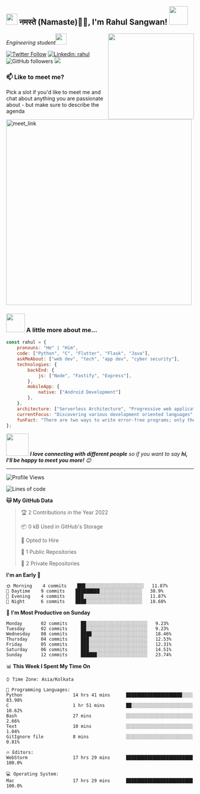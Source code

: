 <h2><img src="https://emojis.slackmojis.com/emojis/images/1531849430/4246/blob-sunglasses.gif?1531849430" width="30"/> नमस्ते (Namaste)🙏🏻, I'm Rahul Sangwan! <img src="https://media.giphy.com/media/12oufCB0MyZ1Go/giphy.gif" width="50"></h2>
<img align='right' src="https://media.giphy.com/media/M9gbBd9nbDrOTu1Mqx/giphy.gif" width="230">
<p><em>Engineering student</a><img src="https://media.giphy.com/media/WUlplcMpOCEmTGBtBW/giphy.gif" width="30"> 
</em></p>

[![Twitter Follow](https://img.shields.io/twitter/follow/sangwan_24?label=Follow)](https://twitter.com/intent/follow?screen_name=sangwan_24)
[![Linkedin: rahul](https://img.shields.io/badge/-rahul-blue?style=flat-square&logo=Linkedin&logoColor=white&link=https://www.linkedin.com/in/rahul-sangwan-1a7097230)](https://www.linkedin.com/in/rahul-sangwan-1a7097230/)
![GitHub followers](https://img.shields.io/github/followers/rahul7128?label=Follow&style=social)
![](https://visitor-badge.glitch.me/badge?page_id=rahul7128.rahul7128)

### 📫 Like to meet me?

Pick a slot if you'd like to meet me and chat about anything you are passionate about - but make sure to describe the agenda

<a href="https://calendly.com/rahul7128/30min" target="_blank"><img width="498" alt="meet_link" src="https://user-images.githubusercontent.com/15426564/144297439-f530f383-e73e-41e0-9914-a9b7d3f432e5.png"></a>


### <img src="https://media.giphy.com/media/VgCDAzcKvsR6OM0uWg/giphy.gif" width="50"> A little more about me...  

```javascript
const rahul = {
    pronouns: "He" | "Him",
    code: ["Python", "C", "Flutter", "Flask", "Java"],
    askMeAbout: ["web dev", "tech", "app dev", "cyber security"],
    technologies: {
        backEnd: {
            js: ["Node", "Fastify", "Express"],
        },
        mobileApp: {
            native: ["Android Development"]
        },
    },
    architecture: ["Serverless Architecture", "Progressive web applications", "Single page applications"],
    currentFocus: "Discovering various development oriented languages",
    funFact: "There are two ways to write error-free programs; only the third one works"
};
```

<img src="https://media.giphy.com/media/LnQjpWaON8nhr21vNW/giphy.gif" width="60"> <em><b>I love connecting with different people</b> so if you want to say <b>hi, I'll be happy to meet you more!</b> 😊</em>

---
<!--START_SECTION:waka-->
![Profile Views](http://img.shields.io/badge/Profile%20Views-1678-blue)

![Lines of code](https://img.shields.io/badge/From%20Hello%20World%20I%27ve%20Written-1%20Million%20lines%20of%20code-blue)

**🐱 My GitHub Data** 

> 🏆 2 Contributions in the Year 2022
 > 
> 📦 0 kB Used in GitHub's Storage 
 > 
> 💼 Opted to Hire
 > 
> 📜 1 Public Repositories 
 > 
> 🔑 2 Private Repositories  
 > 
**I'm an Early 🐤** 

```text
🌞 Morning    4 commits    ███░░░░░░░░░░░░░░░░░░░░░░   11.87% 
🌆 Daytime    9 commits    █████████░░░░░░░░░░░░░░░░   38.9% 
🌃 Evening    4 commits    ███░░░░░░░░░░░░░░░░░░░░░░   11.87% 
🌙 Night      6 commits    ████░░░░░░░░░░░░░░░░░░░░░   18.68%

```
📅 **I'm Most Productive on Sunday** 

```text
Monday       02 commits     ██░░░░░░░░░░░░░░░░░░░░░░░   9.23% 
Tuesday      02 commits     ██░░░░░░░░░░░░░░░░░░░░░░░   9.23% 
Wednesday    08 commits     ████░░░░░░░░░░░░░░░░░░░░░   18.46% 
Thursday     04 commits     ███░░░░░░░░░░░░░░░░░░░░░░   12.53% 
Friday       05 commits     ███░░░░░░░░░░░░░░░░░░░░░░   12.31% 
Saturday     06 commits     ███░░░░░░░░░░░░░░░░░░░░░░   14.51% 
Sunday       12 commits     ██████░░░░░░░░░░░░░░░░░░░   23.74%

```


📊 **This Week I Spent My Time On** 

```text
⌚︎ Time Zone: Asia/Kolkata

💬 Programming Languages: 
Python                   14 hrs 41 mins      █████████████████████░░░░   83.98% 
C                        1 hr 51 mins        ██░░░░░░░░░░░░░░░░░░░░░░░   10.62% 
Bash                     27 mins             ░░░░░░░░░░░░░░░░░░░░░░░░░   2.66% 
Text                     10 mins             ░░░░░░░░░░░░░░░░░░░░░░░░░   1.04% 
GitIgnore file           8 mins              ░░░░░░░░░░░░░░░░░░░░░░░░░   0.81%

🔥 Editors: 
WebStorm                 17 hrs 29 mins      █████████████████████████   100.0%

💻 Operating System: 
Mac                      17 hrs 29 mins      █████████████████████████   100.0%

```



